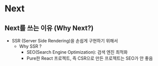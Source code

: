 # Next

## Next를 쓰는 이유 (Why Next?)

- SSR (Server Side Rendering)을 손쉽게 구현하기 위해서
  - Why SSR ?
    - SEO(Search Engine Optimization): 검색 엔진 최적화
    - Pure한 React 프로젝트, 즉 CSR으로 만든 프로젝트는 SEO가 안 좋음
